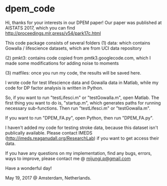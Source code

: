 # dpem_code

Hi, thanks for your interests in our DPEM paper! 
Our paper was published at AISTATS 2017, which you can find http://proceedings.mlr.press/v54/park17c.html

This code package consists of several folders
(1) data: which contains Gowalla / lifescience datasets, which are from UCI data repository

(2) pmkt3: contains code copied from pmtk3.googlecode.com, which I made some modifications for adding noise to moments

(3) matfiles: once you run my code, the results will be saved here.


I wrote code for test lifescience data and Gowalla data in Matlab, while my code for DP factor analysis is written in Python.

So, if you want to run "testLifesci.m" or "testGowalla.m", open Matlab. The first thing you want to do is, "startup.m", which generates paths
for running necessary sub-functions. Then run "testLifesci.m" or "testGowalla.m".

If you want to run "DPEM_FA.py", open Python, then run "DPEM_FA.py".

I haven't added my code for testing stroke data, because this dataset isn't publically available. Please contact IMEDS (http://imeds.reaganudall.org/ResearchLab) if you want to get access their data. 

If you have any questions on my implementation, find any bugs, errors, ways to improve, please contact me @ mijungi.p@gmail.com

Have a wonderful day! 

May 19, 2017 @ Amsterdam, Netherlands.

